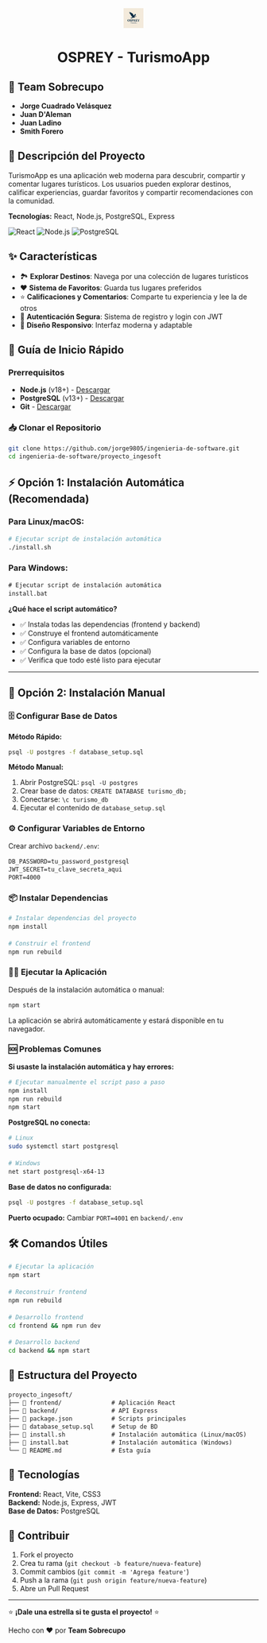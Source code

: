 <div align="center">
  
<img src="https://raw.githubusercontent.com/jorge9805/ingenieria-de-software/refs/heads/main/proyecto_ingesoft/assets/osprey-logo.png" alt="OSPREY Logo" width="40">

# OSPREY - TurismoApp

</div>

## 👥 Team Sobrecupo

- **Jorge Cuadrado Velásquez**
- **Juan D'Aleman**
- **Juan Ladino** 
- **Smith Forero**

## 📝 Descripción del Proyecto

TurismoApp es una aplicación web moderna para descubrir, compartir y comentar lugares turísticos. Los usuarios pueden explorar destinos, calificar experiencias, guardar favoritos y compartir recomendaciones con la comunidad.

**Tecnologías:** React, Node.js, PostgreSQL, Express

![React](https://img.shields.io/badge/React-18-61DAFB?style=for-the-badge&logo=react)
![Node.js](https://img.shields.io/badge/Node.js-18+-339933?style=for-the-badge&logo=node.js)
![PostgreSQL](https://img.shields.io/badge/PostgreSQL-13+-336791?style=for-the-badge&logo=postgresql)

## ✨ Características

- 🏞️ **Explorar Destinos**: Navega por una colección de lugares turísticos
- ❤️ **Sistema de Favoritos**: Guarda tus lugares preferidos
- ⭐ **Calificaciones y Comentarios**: Comparte tu experiencia y lee la de otros
- 🔐 **Autenticación Segura**: Sistema de registro y login con JWT
- 📱 **Diseño Responsivo**: Interfaz moderna y adaptable

## 🚀 Guía de Inicio Rápido

### Prerrequisitos
- **Node.js** (v18+) - [Descargar](https://nodejs.org/)
- **PostgreSQL** (v13+) - [Descargar](https://www.postgresql.org/download/)
- **Git** - [Descargar](https://git-scm.com/)

### 📥 Clonar el Repositorio

```bash
git clone https://github.com/jorge9805/ingenieria-de-software.git
cd ingenieria-de-software/proyecto_ingesoft
```

## ⚡ Opción 1: Instalación Automática (Recomendada)

### Para Linux/macOS:
```bash
# Ejecutar script de instalación automática
./install.sh
```

### Para Windows:
```cmd
# Ejecutar script de instalación automática
install.bat
```

**¿Qué hace el script automático?**
- ✅ Instala todas las dependencias (frontend y backend)
- ✅ Construye el frontend automáticamente
- ✅ Configura variables de entorno
- ✅ Configura la base de datos (opcional)
- ✅ Verifica que todo esté listo para ejecutar

---

## 🔧 Opción 2: Instalación Manual

### 🗄️ Configurar Base de Datos

**Método Rápido:**
```bash
psql -U postgres -f database_setup.sql
```

**Método Manual:**
1. Abrir PostgreSQL: `psql -U postgres`
2. Crear base de datos: `CREATE DATABASE turismo_db;`
3. Conectarse: `\c turismo_db`
4. Ejecutar el contenido de `database_setup.sql`

### ⚙️ Configurar Variables de Entorno

Crear archivo `backend/.env`:
```env
DB_PASSWORD=tu_password_postgresql
JWT_SECRET=tu_clave_secreta_aqui
PORT=4000
```

### 📦 Instalar Dependencias

```bash
# Instalar dependencias del proyecto
npm install

# Construir el frontend
npm run rebuild
```

### 🏃‍♂️ Ejecutar la Aplicación

Después de la instalación automática o manual:

```bash
npm start
```

La aplicación se abrirá automáticamente y estará disponible en tu navegador.

### 🆘 Problemas Comunes

**Si usaste la instalación automática y hay errores:**
```bash
# Ejecutar manualmente el script paso a paso
npm install
npm run rebuild
npm start
```

**PostgreSQL no conecta:**
```bash
# Linux
sudo systemctl start postgresql

# Windows
net start postgresql-x64-13
```

**Base de datos no configurada:**
```bash
psql -U postgres -f database_setup.sql
```

**Puerto ocupado:**
Cambiar `PORT=4001` en `backend/.env`

## 🛠️ Comandos Útiles

```bash
# Ejecutar la aplicación
npm start

# Reconstruir frontend
npm run rebuild

# Desarrollo frontend
cd frontend && npm run dev

# Desarrollo backend
cd backend && npm start
```

## 📁 Estructura del Proyecto

```
proyecto_ingesoft/
├── 📁 frontend/              # Aplicación React
├── 📁 backend/               # API Express
├── 📄 package.json           # Scripts principales
├── 📄 database_setup.sql     # Setup de BD
├── 📄 install.sh             # Instalación automática (Linux/macOS)
├── 📄 install.bat            # Instalación automática (Windows)
└── 📄 README.md              # Esta guía
```

## 🎨 Tecnologías

**Frontend:** React, Vite, CSS3  
**Backend:** Node.js, Express, JWT  
**Base de Datos:** PostgreSQL  

## 🤝 Contribuir

1. Fork el proyecto
2. Crea tu rama (`git checkout -b feature/nueva-feature`)
3. Commit cambios (`git commit -m 'Agrega feature'`)
4. Push a la rama (`git push origin feature/nueva-feature`)
5. Abre un Pull Request

---

⭐ **¡Dale una estrella si te gusta el proyecto!** ⭐

Hecho con ❤️ por **Team Sobrecupo**
